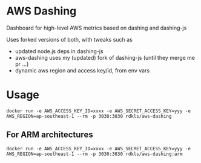 # AWS Dashing

Dashboard for high-level AWS metrics based on dashing and dashing-js

Uses forked versions of both, with tweaks such as

- updated node.js deps in dashing-js
- aws-dashing uses my (updated) fork of dashing-js (until they merge me pr ...)
- dynamic aws region and access key/id, from env vars

# Usage

`docker run -e AWS_ACCESS_KEY_ID=xxxx -e AWS_SECRET_ACCESS_KEY=yyy -e AWS_REGION=ap-southeast-1 --rm -p 3030:3030 rdkls/aws-dashing`

## For ARM architectures

`docker run -e AWS_ACCESS_KEY_ID=xxxx -e AWS_SECRET_ACCESS_KEY=yyy -e AWS_REGION=ap-southeast-1 --rm -p 3030:3030 rdkls/aws-dashing:arm`
